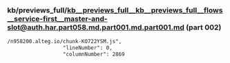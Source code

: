 ### kb/previews_full/kb__previews_full__kb__previews_full__flows__service-first__master-and-slot@auth.har.part058.md.part001.md.part001.md (part 002)

```md
/n958200.alteg.io/chunk-KO722YSM.js",
                  "lineNumber": 0,
                  "columnNumber": 2869
               
```

```

